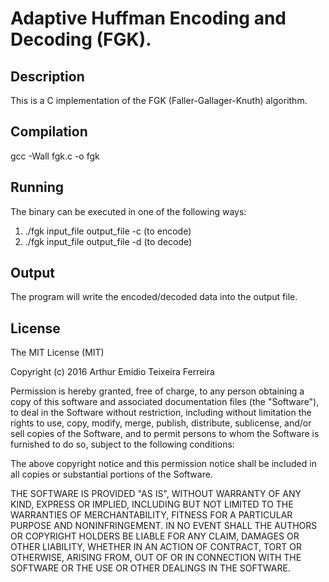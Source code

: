 # Adaptive Huffman Encoding and Decoding (FGK).

## Description
This is a C implementation of the FGK (Faller-Gallager-Knuth) algorithm.

## Compilation
gcc -Wall fgk.c -o fgk

## Running
The binary can be executed in one of the following ways:

1. ./fgk input_file output_file -c (to encode)    
2. ./fgk input_file output_file -d (to decode)
  
## Output
The program will write the encoded/decoded data into the output file.

## License
The MIT License (MIT)

Copyright (c) 2016 Arthur Emídio Teixeira Ferreira

Permission is hereby granted, free of charge, to any person obtaining a copy
of this software and associated documentation files (the "Software"), to deal
in the Software without restriction, including without limitation the rights
to use, copy, modify, merge, publish, distribute, sublicense, and/or sell
copies of the Software, and to permit persons to whom the Software is
furnished to do so, subject to the following conditions:

The above copyright notice and this permission notice shall be included in all
copies or substantial portions of the Software.

THE SOFTWARE IS PROVIDED "AS IS", WITHOUT WARRANTY OF ANY KIND, EXPRESS OR
IMPLIED, INCLUDING BUT NOT LIMITED TO THE WARRANTIES OF MERCHANTABILITY,
FITNESS FOR A PARTICULAR PURPOSE AND NONINFRINGEMENT. IN NO EVENT SHALL THE
AUTHORS OR COPYRIGHT HOLDERS BE LIABLE FOR ANY CLAIM, DAMAGES OR OTHER
LIABILITY, WHETHER IN AN ACTION OF CONTRACT, TORT OR OTHERWISE, ARISING FROM,
OUT OF OR IN CONNECTION WITH THE SOFTWARE OR THE USE OR OTHER DEALINGS IN THE
SOFTWARE.
